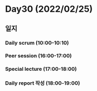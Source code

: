 # Day30 (2022/02/25)

## 일지

### Daily scrum (10:00-10:10)

### Peer session (16:00-17:00)

### Special lecture (17:00-18:00)

### Daily report 작성 (18:00-19:00)
